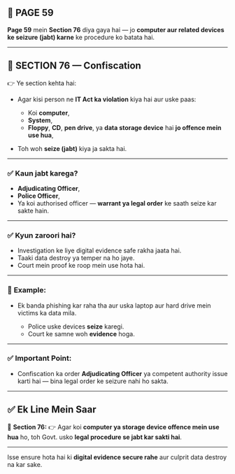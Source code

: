 ## 📄 **PAGE 59**

**Page 59** mein **Section 76** diya gaya hai — jo **computer aur related devices ke seizure (jabt) karne** ke procedure ko batata hai.

---

## 🔹 **SECTION 76 — Confiscation**

👉 Ye section kehta hai:

* Agar kisi person ne **IT Act ka violation** kiya hai aur uske paas:

  * Koi **computer**,
  * **System**,
  * **Floppy**, **CD**, **pen drive**, ya **data storage device** hai **jo offence mein use hua**,
* Toh woh **seize (jabt)** kiya ja sakta hai.

---

### ✅ **Kaun jabt karega?**

* **Adjudicating Officer**,
* **Police Officer**,
* Ya koi authorised officer — **warrant ya legal order** ke saath seize kar sakte hain.

---

### ✅ **Kyun zaroori hai?**

* Investigation ke liye digital evidence safe rakha jaata hai.
* Taaki data destroy ya temper na ho jaye.
* Court mein proof ke roop mein use hota hai.

---

### 🧩 **Example:**

* Ek banda phishing kar raha tha aur uska laptop aur hard drive mein victims ka data mila.

  * Police uske devices **seize** karegi.
  * Court ke samne woh **evidence** hoga.

---

### ✅ **Important Point:**

* Confiscation ka order **Adjudicating Officer** ya competent authority issue karti hai — bina legal order ke seizure nahi ho sakta.

---

## ✅ **Ek Line Mein Saar**

📌 **Section 76:**
👉 Agar koi **computer ya storage device offence mein use hua** ho, toh Govt. usko **legal procedure se jabt kar sakti hai**.

---

Isse ensure hota hai ki **digital evidence secure rahe** aur culprit data destroy na kar sake.

